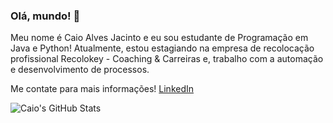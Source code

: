 ### Olá, mundo! 👋

Meu nome é Caio Alves Jacinto e eu sou estudante de Programação em Java e Python! Atualmente, estou estagiando na empresa de recolocação profissional Recolokey - Coaching & Carreiras e, trabalho com a automação e desenvolvimento de processos.

Me contate para mais informações!
[LinkedIn](https://www.linkedin.com/in/caioalvesjacinto/)

![Caio's GitHub Stats](https://github-readme-stats.vercel.app/api?username=CaioAlvesJacinto&show_icons=true&theme=dracula)

<!--
**CaioAlvesJacinto/CaioAlvesJacinto** is a ✨ _special_ ✨ repository because its `README.md` (this file) appears on your GitHub profile.

Here are some ideas to get you started:

- 🔭 I’m currently working on ...
- 🌱 I’m currently learning ...
- 👯 I’m looking to collaborate on ...
- 🤔 I’m looking for help with ...
- 💬 Ask me about ...
- 📫 How to reach me: ...
- 😄 Pronouns: ...
- ⚡ Fun fact: ...
-->
